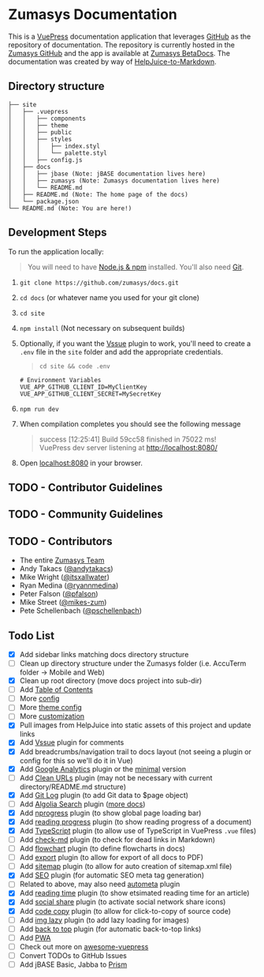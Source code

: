 # Zumasys Documentation

This is a [VuePress](https://vuepress.vuejs.org/) documentation application that leverages [GitHub](https://github.com) as the
repository of documentation. The repository is currently hosted in the [Zumasys GitHub](https://github.com/zumasys/docs) and the app
is available at [Zumasys BetaDocs](https://betadocs.zumasys.com). The documentation was created by way of
[HelpJuice-to-Markdown](https://github.com/itsxallwater/helpjuice-to-markdown).

## Directory structure

```text
├── site
│   ├── .vuepress
│   │   ├── components
│   │   ├── theme
│   │   ├── public
│   │   ├── styles
│   │   │   ├── index.styl
│   │   │   └── palette.styl
│   │   ├── config.js
│   ├── docs
│   │   ├── jbase (Note: jBASE documentation lives here)
│   │   ├── zumasys (Note: Zumasys documentation lives here)
│   │   └── README.md
│   ├── README.md (Note: The home page of the docs)
│   └── package.json
└── README.md (Note: You are here!)
```

## Development Steps

To run the application locally:

> You will need to have [Node.js & npm](https://nodejs.org/en/download/) installed. You'll also need [Git](https://git-scm.com/downloads).

1. `git clone https://github.com/zumasys/docs.git`
2. `cd docs` (or whatever name you used for your git clone)
3. `cd site`
4. `npm install` (Not necessary on subsequent builds)
5. Optionally, if you want the [Vssue](https://vssue.js.org/) plugin to work, you'll need to create a `.env` file in the `site` folder and add the appropriate credentials.

   > `cd site && code .env`

   ```dotenv
   # Environment Variables
   VUE_APP_GITHUB_CLIENT_ID=MyClientKey
   VUE_APP_GITHUB_CLIENT_SECRET=MySecretKey
   ```

6. `npm run dev`
7. When compilation completes you should see the following message

   > success [12:25:41] Build 59cc58 finished in 75022 ms!  
   > VuePress dev server listening at [http://localhost:8080/](http://localhost:8080/)

8. Open [localhost:8080](localhost:8080) in your browser.

## TODO - Contributor Guidelines

## TODO - Community Guidelines

## TODO - Contributors

- The entire [Zumasys Team](https://www.zumasys.com/about/our-people/)
- Andy Takacs ([@andytakacs](https://github.com/andytakacs))
- Mike Wright ([@itsxallwater](https://github.com/itsxallwater))
- Ryan Medina ([@ryannmedina](https://github.com/ryannmedina))
- Peter Falson ([@pfalson](https://github.com/pfalson))
- Mike Street ([@mikes-zum](https://github.com/mikes-zum))
- Pete Schellenbach ([@pschellenbach](https://github.com/pschellenbach))

## Todo List

- [x] Add sidebar links matching docs directory structure
- [ ] Clean up directory structure under the Zumasys folder (i.e. AccuTerm folder -> Mobile and Web)
- [x] Clean up root directory (move docs project into sub-dir)
- [ ] Add [Table of Contents](https://vuepress.vuejs.org/guide/markdown.html#table-of-contents)
- [ ] More [config](https://vuepress.vuejs.org/config/)
- [ ] More [theme config](https://vuepress.vuejs.org/theme/default-theme-config.html)
- [ ] More [customization](https://vuepress.vuejs.org/guide/markdown.html)
- [x] Pull images from HelpJuice into static assets of this project and update links
- [x] Add [Vssue](https://vssue.js.org/) plugin for comments
- [x] Add breadcrumbs/navigation trail to docs layout (not seeing a plugin or config for this so we'll do it in Vue)
- [x] Add [Google Analytics](https://v1.vuepress.vuejs.org/plugin/official/plugin-google-analytics.html) plugin or the [minimal](https://github.com/webmasterish/vuepress-plugin-minimal-analytics) version
- [ ] Add [Clean URLs](https://vuepress.github.io/en/plugins/clean-urls) plugin (may not be necessary with current directory/README.md structure)
- [x] Add [Git Log](https://vuepress.github.io/en/plugins/git-log/) plugin (to add Git data to \$page object)
- [ ] Add [Algolia Search](https://community.algolia.com/docsearch/) plugin ([more docs](https://vuepress.vuejs.org/theme/default-theme-config.html#algolia-docsearch))
- [x] Add [nprogress](https://vuepress.github.io/en/plugins/nprogress/#installation) plugin (to show global page loading bar)
- [x] Add [reading progress](https://github.com/tolking/vuepress-plugin-reading-progress) plugin (to show reading progress of a document)
- [x] Add [TypeScript](https://vuepress.github.io/en/plugins/typescript/#installation) plugin (to allow use of TypeScript in VuePress `.vue` files)
- [ ] Add [check-md](https://github.com/ulivz/vuepress-plugin-check-md) plugin (to check for dead links in Markdown)
- [ ] Add [flowchart](https://flowchart.vuepress.ulivz.com/#install) plugin (to define flowcharts in docs)
- [ ] Add [export](https://github.com/ulivz/vuepress-plugin-export) plugin (to allow for export of all docs to PDF)
- [ ] Add [sitemap](https://github.com/ekoeryanto/vuepress-plugin-sitemap) plugin (to allow for auto creation of sitemap.xml file)
- [x] Add [SEO](https://github.com/lorisleiva/vuepress-plugin-seo) plugin (for automatic SEO meta tag generation)
- [ ] Related to above, may also need [autometa](https://github.com/webmasterish/vuepress-plugin-autometa) plugin
- [x] Add [reading time](https://github.com/darrenjennings/vuepress-plugin-reading-time) plugin (to show etsimated reading time for an article)
- [x] Add [social share](https://github.com/ntnyq/vuepress-plugin-social-share) plugin (to activate social network share icons)
- [x] Add [code copy](https://github.com/znicholasbrown/vuepress-plugin-code-copy) plugin (to allow for click-to-copy of source code)
- [ ] Add [img lazy](https://github.com/tolking/vuepress-plugin-img-lazy) plugin (to add lazy loading for images)
- [ ] Add [back to top](https://github.com/vuejs/vuepress/tree/master/packages/%40vuepress/plugin-back-to-top) plugin (for automatic back-to-top links)
- [ ] Add [PWA](https://v1.vuepress.vuejs.org/plugin/official/plugin-pwa.html)
- [ ] Check out more on [awesome-vuepress](https://github.com/vuepressjs/awesome-vuepress)
- [ ] Convert TODOs to GitHub Issues
- [ ] Add jBASE Basic, Jabba to [Prism](https://prismjs.com/#languages)

